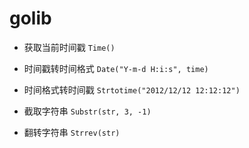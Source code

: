 # golib

+ 获取当前时间戳 `Time()`

+ 时间戳转时间格式 `Date("Y-m-d H:i:s", time)`

+ 时间格式转时间戳 `Strtotime("2012/12/12 12:12:12")`

+ 截取字符串 `Substr(str, 3, -1)`

+ 翻转字符串 `Strrev(str)`